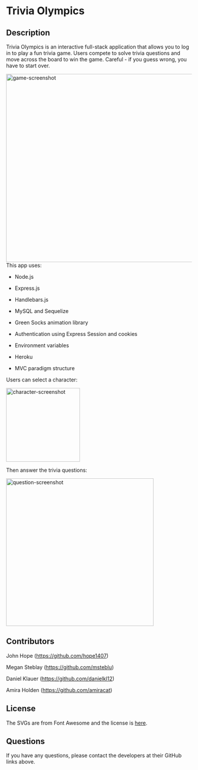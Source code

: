 # Trivia Olympics

  ## Description
  Trivia Olympics is an interactive full-stack application that allows you to log in to play a fun trivia game. Users compete to solve trivia questions and move across the board to win the game. Careful - if you guess wrong, you have to start over.
  
  <img width="510" alt="game-screenshot" src="https://user-images.githubusercontent.com/80497167/127253674-47dcd54e-7057-494a-bd03-b11794c0cfeb.png">
  This app uses:
  
 *  Node.js
  
 *  Express.js
  
 *  Handlebars.js
  
 *  MySQL and Sequelize
  
 *  Green Socks animation library
  
 *  Authentication using Express Session and cookies
  
 *  Environment variables
  
 *  Heroku
  
 *  MVC paradigm structure
  
  Users can select a character: 
  
  <img width="200" alt="character-screenshot" src="https://user-images.githubusercontent.com/80497167/127253681-79557df9-099f-4b97-8bc0-7ce918273cfd.png">
  
  Then answer the trivia questions: 
  
  <img width="400" alt="question-screenshot" src="https://user-images.githubusercontent.com/80497167/127414972-d66880f9-8459-49c1-997f-11fe479c4c66.png">
  

  ## Contributors

  John Hope (https://github.com/hope1407)
  
  Megan Steblay (https://github.com/msteblu)
  
  Daniel Klauer (https://github.com/danielkl12)
  
  Amira Holden (https://github.com/amiracat)
  
  ## License
  
  The SVGs are from Font Awesome and the license is [here](https://fontawesome.com/license).
  
  ## Questions

  If you have any questions, please contact the developers at their GitHub links above.
